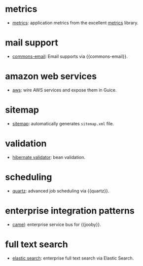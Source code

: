 # metrics

* [metrics](/doc/metrics): application metrics from the excellent [metrics](http://metrics.dropwizard.io) library.

# mail support

* [commons-email](/doc/commons-email): Email supports via {{commons-email}}.

# amazon web services

* [aws](/doc/aws): wire AWS services and expose them in Guice.

# sitemap

* [sitemap](/doc/sitemap): automatically generates ```sitemap.xml``` file.

# validation

* [hibernate validator](/doc/hbv): bean validation.

# scheduling

* [quartz](/doc/quartz): advanced job scheduling via {{quartz}}.

# enterprise integration patterns

* [camel](/doc/camel): enterprise service bus for {{jooby}}.

# full text search

* [elastic search](/doc/elasticsearch): enterprise full text search via Elastic Search.
